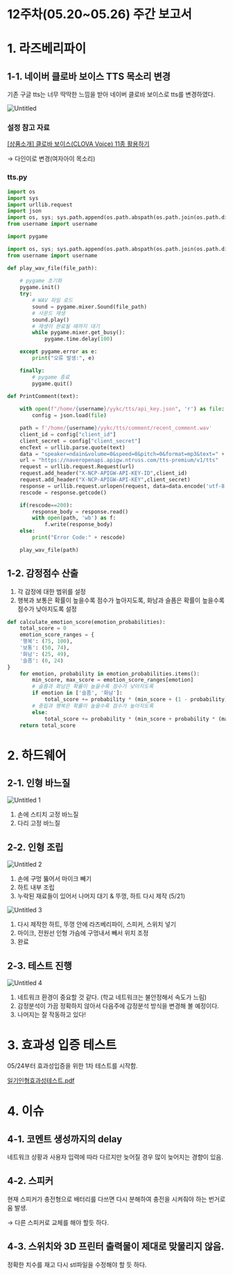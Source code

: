 # 12주차(05.20~05.26) 주간 보고서

# 1. 라즈베리파이

## 1-1. 네이버 클로바 보이스 TTS 목소리 변경

기존 구글 tts는 너무 딱딱한 느낌을 받아 네이버 클로바 보이스로 tts를 변경하였다.

![Untitled](https://github.com/capstone-YYKC/docs/assets/109731614/6dae38cc-e36a-42e5-9397-a8eab28ec77c)

### 설정 참고 자료

[[상품소개] 클로바 보이스(CLOVA Voice) 11종 활용하기](https://blog.naver.com/n_cloudplatform/222097441109)

→ 다인이로 변경(여자아이 목소리)

### tts.py

```python
import os
import sys
import urllib.request
import json
import os, sys; sys.path.append(os.path.abspath(os.path.join(os.path.dirname(__file__), os.pardir)))
from username import username

import pygame

import os, sys; sys.path.append(os.path.abspath(os.path.join(os.path.dirname(__file__), os.pardir)))
from username import username

def play_wav_file(file_path):
    
    # pygame 초기화
    pygame.init()
    try:
        # WAV 파일 로드
        sound = pygame.mixer.Sound(file_path)
        # 사운드 재생
        sound.play()
        # 재생이 완료될 때까지 대기
        while pygame.mixer.get_busy():
            pygame.time.delay(100)

    except pygame.error as e:
        print("오류 발생:", e)

    finally:
        # pygame 종료
        pygame.quit()

def PrintComment(text):
    
    with open(f"/home/{username}/yykc/tts/api_key.json", 'r') as file:
        config = json.load(file)

    path = f'/home/{username}/yykc/tts/comment/recent_comment.wav'
    client_id = config["client_id"]
    client_secret = config["client_secret"]
    encText = urllib.parse.quote(text)
    data = "speaker=ndain&volume=0&speed=0&pitch=0&format=mp3&text=" + encText
    url = "https://naveropenapi.apigw.ntruss.com/tts-premium/v1/tts"
    request = urllib.request.Request(url)
    request.add_header("X-NCP-APIGW-API-KEY-ID",client_id)
    request.add_header("X-NCP-APIGW-API-KEY",client_secret)
    response = urllib.request.urlopen(request, data=data.encode('utf-8'))
    rescode = response.getcode()

    if(rescode==200):
        response_body = response.read()
        with open(path, 'wb') as f:
            f.write(response_body)
    else:
        print("Error Code:" + rescode)

    play_wav_file(path)
```

## 1-2. 감정점수 산출

1. 각 감정에 대한 범위를 설정
2. 행복과 보통은 확률이 높을수록 점수가 높아지도록, 화남과 슬픔은 확률이 높을수록 점수가 낮아지도록 설정

```python
def calculate_emotion_score(emotion_probabilities):
    total_score = 0
    emotion_score_ranges = {
    '행복': (75, 100),
    '보통': (50, 74),
    '화남': (25, 49),
    '슬픔': (0, 24)
}
    for emotion, probability in emotion_probabilities.items():
        min_score, max_score = emotion_score_ranges[emotion]
        # 슬픔과 화남은 확률이 높을수록 점수가 낮아지도록
        if emotion in ['슬픔', '화남']:
            total_score += probability * (min_score + (1 - probability) * (max_score - min_score))
        # 중립과 행복은 확률이 높을수록 점수가 높아지도록
        else:
            total_score += probability * (min_score + probability * (max_score - min_score))
    return total_score
```

# 2. 하드웨어

## 2-1. 인형 바느질

![Untitled 1](https://github.com/capstone-YYKC/docs/assets/109731614/c48817c1-a696-4c0c-a86d-1d13863cd206)

1. 손에 스티치 고정 바느질
2. 다리 고정 바느질

## 2-2. 인형 조립

![Untitled 2](https://github.com/capstone-YYKC/docs/assets/109731614/43925428-090f-43c3-9eef-b761ce9fab94)

1. 손에 구멍 뚫어서 마이크 빼기
2. 하트 내부 조립
3. 누락된 재료들이 있어서 나머지 대기 & 뚜껑, 하트 다시 제작 (5/21)

![Untitled 3](https://github.com/capstone-YYKC/docs/assets/109731614/a47330b1-9c62-482c-b9cd-d569576a0fbd)

1. 다시 제작한 하트, 뚜껑 안에 라즈베리파이, 스피커, 스위치 넣기
2. 마이크, 전원선 인형 가슴에 구멍내서 빼서 위치 조정
3. 완료

## 2-3. 테스트 진행

![Untitled 4](https://github.com/capstone-YYKC/docs/assets/109731614/c773c841-6e6a-46b0-9a95-fd6670ea039f)

1. 네트워크 환경이 중요할 것 같다. (학교 네트워크는 불안정해서 속도가 느림)
2. 감정분석이 가끔 정확하지 않아서 다음주에 감정분석 방식을 변경해 볼 예정이다.
3. 나머지는 잘 작동하고 있다!

# 3. 효과성 입증 테스트

05/24부터 효과성입증을 위한 1차 테스트를 시작함.

[일기인형효과성테스트.pdf](https://github.com/capstone-YYKC/docs/files/15447460/EC.9D.BC.EA.B8.B0.EC.9D.B8.ED.98.95.ED.9A.A8.EA.B3.BC.EC.84.B1.ED.85.8C.EC.8A.A4.ED.8A.B8.pdf)

# 4. 이슈

## 4-1. 코멘트 생성까지의 delay

네트워크 상황과 사용자 입력에 따라 다르지만 늦어질 경우 많이 늦어지는 경향이 있음.

## 4-2. 스피커

현재 스피커가 충전형으로 배터리를 다쓰면 다시 분해하여 충전을 시켜줘야 하는 번거로움 발생.

→ 다른 스피커로 교체를 해야 할듯 하다.

## 4-3. 스위치와 3D 프린터 출력물이 제대로 맞물리지 않음.

정확한 치수를 재고 다시 stl파일을 수정해야 할 듯 하다.